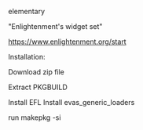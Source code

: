 elementary

"Enlightenment's widget set"

https://www.enlightenment.org/start

Installation:

Download zip file

Extract PKGBUILD

Install EFL
Install evas_generic_loaders

run makepkg -si
